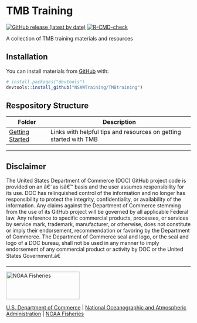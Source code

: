 <!-- README.md is generated from README.Rmd. Please edit that file -->

# TMB Training

<!-- badges: start -->

[![GitHub release (latest by
date)](https://img.shields.io/github/v/release/nmfs-fish-tools/pkgdownTemplate)](https://github.com/nmfs-fish-tools/pkgdownTemplate/releases)
[![R-CMD-check](https://github.com/nmfs-fish-tools/pkgdownTemplate/workflows/R-CMD-check/badge.svg)](https://github.com/nmfs-fish-tools/pkgdownTemplate/actions/workflows/R-CMD-check.yaml)
<!-- badges: end -->

A collection of TMB training materials and resources

## Installation

You can install materials from
[GitHub](https://NSAWTraining/TMBtraining) with:

``` r
# install.packages("devtools")
devtools::install_github("NSAWTraining/TMBtraining")
```

## Respository Structure

| Folder                                                                                                   | Description                                                       |
|----------------------------------------------------------------------------------------------------------|-------------------------------------------------------------------|
| [Getting Started](https://nsawtraining.github.io/TMBtraining/docs/articles/000_Getting_Started_Contents) | Links with helpful tips and resources on getting started with TMB |

<!-- Do not edit below. This adds the Disclaimer and NMFS footer. -->

------------------------------------------------------------------------

## Disclaimer

The United States Department of Commerce (DOC) GitHub project code is
provided on an â€˜as isâ€™ basis and the user assumes responsibility for
its use. DOC has relinquished control of the information and no longer
has responsibility to protect the integrity, confidentiality, or
availability of the information. Any claims against the Department of
Commerce stemming from the use of its GitHub project will be governed by
all applicable Federal law. Any reference to specific commercial
products, processes, or services by service mark, trademark,
manufacturer, or otherwise, does not constitute or imply their
endorsement, recommendation or favoring by the Department of Commerce.
The Department of Commerce seal and logo, or the seal and logo of a DOC
bureau, shall not be used in any manner to imply endorsement of any
commercial product or activity by DOC or the United States Government.â€

------------------------------------------------------------------------

<img src="https://raw.githubusercontent.com/nmfs-general-modeling-tools/nmfspalette/main/man/figures/noaa-fisheries-rgb-2line-horizontal-small.png" width="200" style="height: 75px !important;"  alt="NOAA Fisheries">

[U.S. Department of Commerce](https://www.commerce.gov/) \| [National
Oceanographic and Atmospheric Administration](https://www.noaa.gov) \|
[NOAA Fisheries](https://www.fisheries.noaa.gov/)
